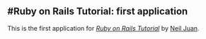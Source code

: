 #Ruby on Rails Tutorial: first application
-
This is the first application for [*Ruby on Rails Tutorial*](http://railstutorial.org/) by [Neil Juan](http://demo_app.heroku.com/).